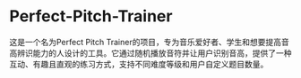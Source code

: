 # Perfect-Pitch-Trainer
这是一个名为Perfect Pitch Trainer的项目，专为音乐爱好者、学生和想要提高音高辨识能力的人设计的工具。它通过随机播放音符并让用户识别音高，提供了一种互动、有趣且直观的练习方式，支持不同难度等级和用户自定义题目数量。
